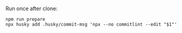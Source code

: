 Run once after clone:
```
npm run prepare
npx husky add .husky/commit-msg 'npx --no commitlint --edit "$1"'
```
